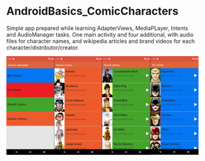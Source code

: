 # AndroidBasics_ComicCharacters

Simple app prepared while learning AdapterViews, MediaPLayer, Intents and AudioManager tasks. One main activity and four additional, with audio files for character names, and wikipedia articles and brand videos for each character/distributor/creator.

![app screenshot](https://github.com/ahmed-razic/AndroidBasics_ComicCharacters/blob/master/app/src/main/res/drawable/screenshot.jpg?raw=false)
